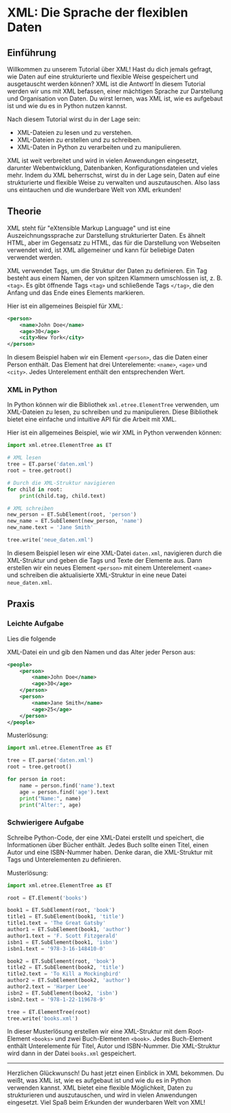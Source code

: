 # XML: Die Sprache der flexiblen Daten

## Einführung

Willkommen zu unserem Tutorial über XML! Hast du dich jemals gefragt, wie Daten auf eine strukturierte und flexible Weise gespeichert und ausgetauscht werden können? XML ist die Antwort! In diesem Tutorial werden wir uns mit XML befassen, einer mächtigen Sprache zur Darstellung und Organisation von Daten. Du wirst lernen, was XML ist, wie es aufgebaut ist und wie du es in Python nutzen kannst.

Nach diesem Tutorial wirst du in der Lage sein:

- XML-Dateien zu lesen und zu verstehen.
- XML-Dateien zu erstellen und zu schreiben.
- XML-Daten in Python zu verarbeiten und zu manipulieren.

XML ist weit verbreitet und wird in vielen Anwendungen eingesetzt, darunter Webentwicklung, Datenbanken, Konfigurationsdateien und vieles mehr. Indem du XML beherrschst, wirst du in der Lage sein, Daten auf eine strukturierte und flexible Weise zu verwalten und auszutauschen. Also lass uns eintauchen und die wunderbare Welt von XML erkunden!

## Theorie

XML steht für "eXtensible Markup Language" und ist eine Auszeichnungssprache zur Darstellung strukturierter Daten. Es ähnelt HTML, aber im Gegensatz zu HTML, das für die Darstellung von Webseiten verwendet wird, ist XML allgemeiner und kann für beliebige Daten verwendet werden.

XML verwendet Tags, um die Struktur der Daten zu definieren. Ein Tag besteht aus einem Namen, der von spitzen Klammern umschlossen ist, z. B. `<tag>`. Es gibt öffnende Tags `<tag>` und schließende Tags `</tag>`, die den Anfang und das Ende eines Elements markieren.

Hier ist ein allgemeines Beispiel für XML:

```xml
<person>
    <name>John Doe</name>
    <age>30</age>
    <city>New York</city>
</person>
```

In diesem Beispiel haben wir ein Element `<person>`, das die Daten einer Person enthält. Das Element hat drei Unterelemente: `<name>`, `<age>` und `<city>`. Jedes Unterelement enthält den entsprechenden Wert.

### XML in Python

In Python können wir die Bibliothek `xml.etree.ElementTree` verwenden, um XML-Dateien zu lesen, zu schreiben und zu manipulieren. Diese Bibliothek bietet eine einfache und intuitive API für die Arbeit mit XML.

Hier ist ein allgemeines Beispiel, wie wir XML in Python verwenden können:

```python
import xml.etree.ElementTree as ET

# XML lesen
tree = ET.parse('daten.xml')
root = tree.getroot()

# Durch die XML-Struktur navigieren
for child in root:
    print(child.tag, child.text)

# XML schreiben
new_person = ET.SubElement(root, 'person')
new_name = ET.SubElement(new_person, 'name')
new_name.text = 'Jane Smith'

tree.write('neue_daten.xml')
```

In diesem Beispiel lesen wir eine XML-Datei `daten.xml`, navigieren durch die XML-Struktur und geben die Tags und Texte der Elemente aus. Dann erstellen wir ein neues Element `<person>` mit einem Unterelement `<name>` und schreiben die aktualisierte XML-Struktur in eine neue Datei `neue_daten.xml`.

## Praxis

### Leichte Aufgabe

Lies die folgende

 XML-Datei ein und gib den Namen und das Alter jeder Person aus:

```xml
<people>
    <person>
        <name>John Doe</name>
        <age>30</age>
    </person>
    <person>
        <name>Jane Smith</name>
        <age>25</age>
    </person>
</people>
```

Musterlösung:

```python
import xml.etree.ElementTree as ET

tree = ET.parse('daten.xml')
root = tree.getroot()

for person in root:
    name = person.find('name').text
    age = person.find('age').text
    print("Name:", name)
    print("Alter:", age)
```

### Schwierigere Aufgabe

Schreibe Python-Code, der eine XML-Datei erstellt und speichert, die Informationen über Bücher enthält. Jedes Buch sollte einen Titel, einen Autor und eine ISBN-Nummer haben. Denke daran, die XML-Struktur mit Tags und Unterelementen zu definieren.

Musterlösung:

```python
import xml.etree.ElementTree as ET

root = ET.Element('books')

book1 = ET.SubElement(root, 'book')
title1 = ET.SubElement(book1, 'title')
title1.text = 'The Great Gatsby'
author1 = ET.SubElement(book1, 'author')
author1.text = 'F. Scott Fitzgerald'
isbn1 = ET.SubElement(book1, 'isbn')
isbn1.text = '978-3-16-148410-0'

book2 = ET.SubElement(root, 'book')
title2 = ET.SubElement(book2, 'title')
title2.text = 'To Kill a Mockingbird'
author2 = ET.SubElement(book2, 'author')
author2.text = 'Harper Lee'
isbn2 = ET.SubElement(book2, 'isbn')
isbn2.text = '978-1-22-119678-9'

tree = ET.ElementTree(root)
tree.write('books.xml')
```

In dieser Musterlösung erstellen wir eine XML-Struktur mit dem Root-Element `<books>` und zwei Buch-Elementen `<book>`. Jedes Buch-Element enthält Unterelemente für Titel, Autor und ISBN-Nummer. Die XML-Struktur wird dann in der Datei `books.xml` gespeichert.

---

Herzlichen Glückwunsch! Du hast jetzt einen Einblick in XML bekommen. Du weißt, was XML ist, wie es aufgebaut ist und wie du es in Python verwenden kannst. XML bietet eine flexible Möglichkeit, Daten zu strukturieren und auszutauschen, und wird in vielen Anwendungen eingesetzt. Viel Spaß beim Erkunden der wunderbaren Welt von XML!